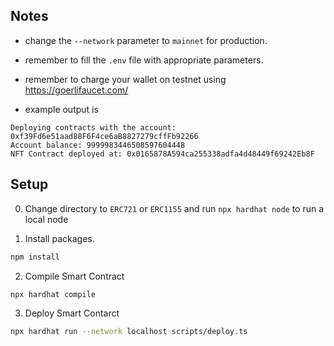 

## Notes

* change the `--network` parameter to `mainnet` for production.

* remember to fill the `.env` file with appropriate parameters.

* remember to charge your wallet on testnet using https://goerlifaucet.com/

* example output is 
```
Deploying contracts with the account: 0xf39Fd6e51aad88F6F4ce6aB8827279cffFb92266
Account balance: 9999983446508597604448
NFT Contract deployed at: 0x0165878A594ca255338adfa4d48449f69242Eb8F
```


## Setup

0. Change directory to `ERC721` or `ERC1155` and run ```npx hardhat node``` to run a local node

1. Install packages.
```bash
npm install
```

2. Compile Smart Contract
```bash
npx hardhat compile
```

3. Deploy Smart Contarct
```bash
npx hardhat run --network localhost scripts/deploy.ts
```